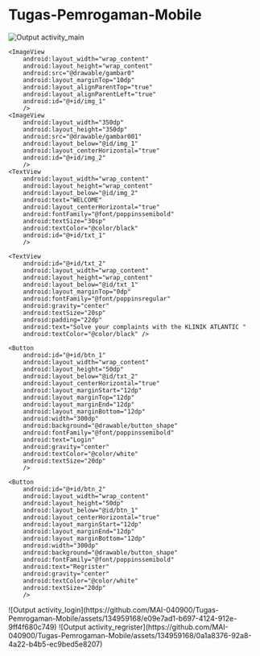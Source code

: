 # Tugas-Pemrogaman-Mobile
![Output activity_main](https://github.com/MAI-040900/Tugas-Pemrogaman-Mobile/assets/134959168/956d19af-5f81-4a2f-8bc4-bdcdbe7d74e8)
<?xml version="1.0" encoding="utf-8"?>
<RelativeLayout xmlns:android="http://schemas.android.com/apk/res/android"
    xmlns:app="http://schemas.android.com/apk/res-auto"
    xmlns:tools="http://schemas.android.com/tools"
    android:layout_width="match_parent"
    android:layout_height="match_parent"
    tools:context=".MainActivity"
    android:background="@color/background">


    <ImageView
        android:layout_width="wrap_content"
        android:layout_height="wrap_content"
        android:src="@drawable/gambar0"
        android:layout_marginTop="10dp"
        android:layout_alignParentTop="true"
        android:layout_alignParentLeft="true"
        android:id="@+id/img_1"
        />
    <ImageView
        android:layout_width="350dp"
        android:layout_height="350dp"
        android:src="@drawable/gambar001"
        android:layout_below="@id/img_1"
        android:layout_centerHorizontal="true"
        android:id="@+id/img_2"
        />
    <TextView
        android:layout_width="wrap_content"
        android:layout_height="wrap_content"
        android:layout_below="@id/img_2"
        android:text="WELCOME"
        android:layout_centerHorizontal="true"
        android:fontFamily="@font/poppinssemibold"
        android:textSize="30sp"
        android:textColor="@color/black"
        android:id="@+id/txt_1"
        />

    <TextView
        android:id="@+id/txt_2"
        android:layout_width="wrap_content"
        android:layout_height="wrap_content"
        android:layout_below="@id/txt_1"
        android:layout_marginTop="0dp"
        android:fontFamily="@font/poppinsregular"
        android:gravity="center"
        android:textSize="20sp"
        android:padding="22dp"
        android:text="Solve your complaints with the KLINIK ATLANTIC "
        android:textColor="@color/black" />

    <Button
        android:id="@+id/btn_1"
        android:layout_width="wrap_content"
        android:layout_height="50dp"
        android:layout_below="@id/txt_2"
        android:layout_centerHorizontal="true"
        android:layout_marginStart="12dp"
        android:layout_marginTop="12dp"
        android:layout_marginEnd="12dp"
        android:layout_marginBottom="12dp"
        android:width="300dp"
        android:background="@drawable/button_shape"
        android:fontFamily="@font/poppinssemibold"
        android:text="Login"
        android:gravity="center"
        android:textColor="@color/white"
        android:textSize="20dp"
        />

    <Button
        android:id="@+id/btn_2"
        android:layout_width="wrap_content"
        android:layout_height="50dp"
        android:layout_below="@id/btn_1"
        android:layout_centerHorizontal="true"
        android:layout_marginStart="12dp"
        android:layout_marginEnd="12dp"
        android:layout_marginBottom="12dp"
        android:width="300dp"
        android:background="@drawable/button_shape"
        android:fontFamily="@font/poppinssemibold"
        android:text="Regrister"
        android:gravity="center"
        android:textColor="@color/white"
        android:textSize="20dp"
        />



</RelativeLayout>
![Output activity_login](https://github.com/MAI-040900/Tugas-Pemrogaman-Mobile/assets/134959168/e09e7ad1-b697-4124-912e-9ff4f680c749)
![Output activity_regrister](https://github.com/MAI-040900/Tugas-Pemrogaman-Mobile/assets/134959168/0a1a8376-92a8-4a22-b4b5-ec9bed5e8207)
